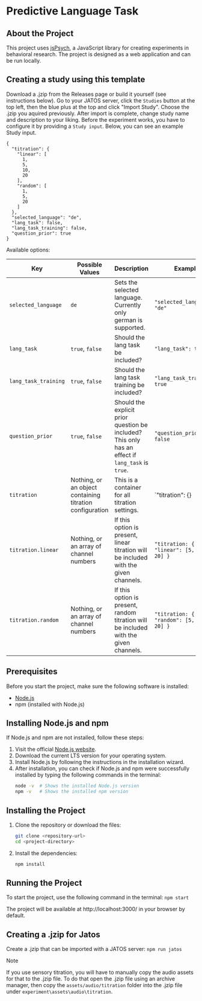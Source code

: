 # Predictive Language Task

## About the Project

This project uses [jsPsych](https://www.jspsych.org/), a JavaScript library for creating experiments in behavioral research. The project is designed as a web application and can be run locally.

## Creating a study using this template

Download a .jzip from the Releases page or build it yourself (see instructions below).
Go to your JATOS server, click the `Studies` button at the top left, then the blue plus at the top and click "Import Study".
Choose the .jzip you aquired previously.
After import is complete, change study name and description to your liking. Before the experiment works, you have to configure it by providing a `Study input`.
Below, you can see an example Study input.
```
{
  "titration": {
    "linear": [
      1,
      5,
      10,
      20
    ],
    "random": [
      1,
      5,
      20
    ]
  },
  "selected_language": "de",
  "lang_task": false,
  "lang_task_training": false,
  "question_prior": true
}
```

Available options: 

| Key  | Possible Values | Description | Example |
| ------------- | ------------- | ------------ | --------- |
| `selected_language`  | `de`  | Sets the selected language. Currently only german is supported. | `"selected_language": "de"` |
| `lang_task`  | `true`, `false` | Should the lang task be included? | `"lang_task": true` |
| `lang_task_training` | `true`, `false` | Should the lang task training be included? | `"lang_task_training": true` |
| `question_prior` | `true`, `false` | Should the explicit prior question be included? This only has an effect if `lang_task` is `true`. | `"question_prior": false` |
| `titration` | Nothing, or an object containing titration configuration | This is a container for all titration settings. | `"titration": {} |
| `titration.linear` | Nothing, or an array of channel numbers | If this option is present, linear titration will be included with the given channels. | `"titration: { "linear": [5, 10, 15, 20] }` |
| `titration.random` | Nothing, or an array of channel numbers | If this option is present, random titration will be included with the given channels. | `"titration: { "random": [5, 10, 15, 20] }` |


## Prerequisites

Before you start the project, make sure the following software is installed:

- [Node.js](https://nodejs.org/) 
- npm (installed with Node.js)

## Installing Node.js and npm

If Node.js and npm are not installed, follow these steps:

1. Visit the official [Node.js website](https://nodejs.org/).
2. Download the current LTS version for your operating system.
3. Install Node.js by following the instructions in the installation wizard.
4. After installation, you can check if Node.js and npm were successfully installed by typing the following commands in the terminal:
   ```sh
   node -v  # Shows the installed Node.js version
   npm -v   # Shows the installed npm version

## Installing the Project
1. Clone the repository or download the files:
    ```sh
    git clone <repository-url>
    cd <project-directory>
2. Install the dependencies:
    ```sh
    npm install

## Running the Project

To start the project, use the following command in the terminal:
    ```
    npm start
    ```

The project will be available at http://localhost:3000/ in your browser by default.

## Creating a .jzip for Jatos

Create a .jzip that can be imported with a JATOS server:
    ```
    npm run jatos
    ```
>[!NOTE]
>If you use sensory titration, you will have to manually copy the audio assets for that to the .jzip file. To do that open the .jzip file using an archive manager, then copy the `assets/audio/titration` folder into the .jzip file under `experiment\assets\audio\titration`.



